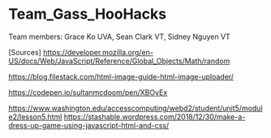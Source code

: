# Team_Gass_HooHacks
Team members: Grace Ko UVA, Sean Clark VT, Sidney Nguyen VT



[Sources]
https://developer.mozilla.org/en-US/docs/Web/JavaScript/Reference/Global_Objects/Math/random


https://blog.filestack.com/html-image-guide-html-image-uploader/

https://codepen.io/sultanmcdoom/pen/XBOyEx

https://www.washington.edu/accesscomputing/webd2/student/unit5/module2/lesson5.html
https://stashable.wordpress.com/2018/12/30/make-a-dress-up-game-using-javascript-html-and-css/
